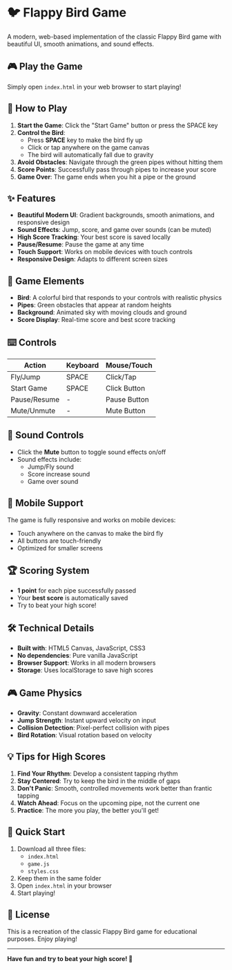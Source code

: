 # 🐦 Flappy Bird Game

A modern, web-based implementation of the classic Flappy Bird game with beautiful UI, smooth animations, and sound effects.

## 🎮 Play the Game

Simply open `index.html` in your web browser to start playing!

## 🎯 How to Play

1. **Start the Game**: Click the "Start Game" button or press the SPACE key
2. **Control the Bird**: 
   - Press **SPACE** key to make the bird fly up
   - Click or tap anywhere on the game canvas
   - The bird will automatically fall due to gravity
3. **Avoid Obstacles**: Navigate through the green pipes without hitting them
4. **Score Points**: Successfully pass through pipes to increase your score
5. **Game Over**: The game ends when you hit a pipe or the ground

## ✨ Features

- **Beautiful Modern UI**: Gradient backgrounds, smooth animations, and responsive design
- **Sound Effects**: Jump, score, and game over sounds (can be muted)
- **High Score Tracking**: Your best score is saved locally
- **Pause/Resume**: Pause the game at any time
- **Touch Support**: Works on mobile devices with touch controls
- **Responsive Design**: Adapts to different screen sizes

## 🎨 Game Elements

- **Bird**: A colorful bird that responds to your controls with realistic physics
- **Pipes**: Green obstacles that appear at random heights
- **Background**: Animated sky with moving clouds and ground
- **Score Display**: Real-time score and best score tracking

## ⌨️ Controls

| Action | Keyboard | Mouse/Touch |
|--------|----------|-------------|
| Fly/Jump | SPACE | Click/Tap |
| Start Game | SPACE | Click Button |
| Pause/Resume | - | Pause Button |
| Mute/Unmute | - | Mute Button |

## 🎵 Sound Controls

- Click the **Mute** button to toggle sound effects on/off
- Sound effects include:
  - Jump/Fly sound
  - Score increase sound
  - Game over sound

## 📱 Mobile Support

The game is fully responsive and works on mobile devices:
- Touch anywhere on the canvas to make the bird fly
- All buttons are touch-friendly
- Optimized for smaller screens

## 🏆 Scoring System

- **1 point** for each pipe successfully passed
- Your **best score** is automatically saved
- Try to beat your high score!

## 🛠️ Technical Details

- **Built with**: HTML5 Canvas, JavaScript, CSS3
- **No dependencies**: Pure vanilla JavaScript
- **Browser Support**: Works in all modern browsers
- **Storage**: Uses localStorage to save high scores

## 🎮 Game Physics

- **Gravity**: Constant downward acceleration
- **Jump Strength**: Instant upward velocity on input
- **Collision Detection**: Pixel-perfect collision with pipes
- **Bird Rotation**: Visual rotation based on velocity

## 💡 Tips for High Scores

1. **Find Your Rhythm**: Develop a consistent tapping rhythm
2. **Stay Centered**: Try to keep the bird in the middle of gaps
3. **Don't Panic**: Smooth, controlled movements work better than frantic tapping
4. **Watch Ahead**: Focus on the upcoming pipe, not the current one
5. **Practice**: The more you play, the better you'll get!

## 🚀 Quick Start

1. Download all three files:
   - `index.html`
   - `game.js`
   - `styles.css`
2. Keep them in the same folder
3. Open `index.html` in your browser
4. Start playing!

## 📝 License

This is a recreation of the classic Flappy Bird game for educational purposes. Enjoy playing!

---

**Have fun and try to beat your high score! 🎯**
